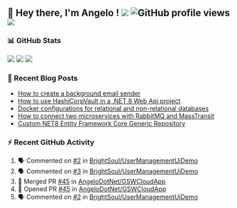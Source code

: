## 👋 Hey there, I'm Angelo ! ![](https://img.shields.io/badge/Intel-Core_i5_12th-0071C5?style=for-the-badge&logo=intel&logoColor=white) ![GitHub profile views](https://komarev.com/ghpvc/?username=angelodotnet&color=blue&style=for-the-badge) <a href="https://www.buymeacoffee.com/angelodotnet" target="_blank"><img src="https://img.shields.io/badge/Buy%20Me%20A%20Coffee-FFDD00.svg?style=for-the-badge&logo=Buy-Me-A-Coffee&logoColor=black"></a>
<!--[![GitHub followers](https://img.shields.io/github/followers/angelodotnet?label=GitHub%20Followers&style=for-the-badge)](https://github.com/angelodotnet) -->
<!--<a href="https://dev.to/angelodotnet" target="_blank"><img src="https://img.shields.io/badge/dev.to-0A0A0A.svg?style=for-the-badge&logo=devdotto&logoColor=white"></a>-->
<!--
### HacktoberFest 2024
[![An image of @angeloit87's Holopin badges, which is a link to view their full Holopin profile](https://holopin.me/angeloit87)](https://holopin.io/@angeloit87)

### 📱 Contact me
<a href="https://dev.to/angelodotnet"><img src="https://img.shields.io/badge/dev.to-0A0A0A.svg?style=for-the-badge&logo=devdotto&logoColor=white"></a>
-->
### 📊 GitHub Stats
![](http://github-profile-summary-cards.vercel.app/api/cards/profile-details?username=angelodotnet&theme=darcula)
![](http://github-profile-summary-cards.vercel.app/api/cards/stats?username=angelodotnet&theme=darcula)
![](http://github-profile-summary-cards.vercel.app/api/cards/repos-per-language?username=angelodotnet&theme=darcula)

### 📝 Recent Blog Posts
<!-- BLOG-POST-LIST:START -->
- [How to create a background email sender](https://dev.to/angelodotnet/example-to-create-a-background-email-sender-31i)
- [How to use HashiCorpVault in a .NET 8 Web Api project](https://dev.to/angelodotnet/how-to-use-hashicorpvault-in-a-net-8-web-api-project-1f1m)
- [Docker configurations for relational and non-relational databases](https://dev.to/angelodotnet/docker-configurations-for-relational-and-non-relational-databases-ekc)
- [How to connect two microservices with RabbitMQ and MassTransit](https://dev.to/angelodotnet/making-two-microservices-communicate-using-rabbitmq-and-masstransit-2g8i)
- [Custom NET8 Entity Framework Core Generic Repository](https://dev.to/angelodotnet/custom-net8-entity-framework-core-generic-repository-35mn)
<!-- BLOG-POST-LIST:END -->

### ⚡ Recent GitHub Activity
<!--START_SECTION:activity-->
1. 🗣 Commented on [#2](https://github.com/BrightSoul/UserManagementUiDemo/pull/2#issuecomment-2510293204) in [BrightSoul/UserManagementUiDemo](https://github.com/BrightSoul/UserManagementUiDemo)
2. 🗣 Commented on [#3](https://github.com/BrightSoul/UserManagementUiDemo/pull/3#issuecomment-2510292907) in [BrightSoul/UserManagementUiDemo](https://github.com/BrightSoul/UserManagementUiDemo)
3. 🎉 Merged PR [#45](https://github.com/AngeloDotNet/GSWCloudApp/pull/45) in [AngeloDotNet/GSWCloudApp](https://github.com/AngeloDotNet/GSWCloudApp)
4. 💪 Opened PR [#45](https://github.com/AngeloDotNet/GSWCloudApp/pull/45) in [AngeloDotNet/GSWCloudApp](https://github.com/AngeloDotNet/GSWCloudApp)
5. 🗣 Commented on [#2](https://github.com/BrightSoul/UserManagementUiDemo/pull/2#issuecomment-2510085848) in [BrightSoul/UserManagementUiDemo](https://github.com/BrightSoul/UserManagementUiDemo)
<!--END_SECTION:activity-->
